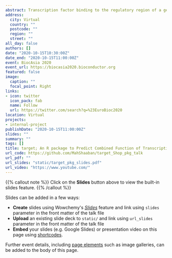 ```yaml
---
abstract: Transcription factor binding to the regulatory region of a gene induces or represses its gene expression. Transcription factors share their binding sites with other factors, co-factors and/or DNA-binding proteins. These proteins form complexes which bind to the DNA as one-units. The binding of two factors to a shared site does not always lead to a functional interaction. We propose a method to predict the combined functions of two factors using comparable binding and expression data (target). We based this method on binding and expression target analysis (BETA), which we re-implemented in R and extended for this purpose. target ranks the factor's targets by importance and predicts the dominant type of interaction between two transcription factors. We applied the method to simulated and real datasets of transcription factor-binding sites and gene expression under perturbation of factors. We found that Yin Yang 1 transcription factor (YY1) and YY2 have antagonistic and independent regulatory targets in HeLa cells, but they may cooperate on a few shared targets. We developed an R package and a web application to integrate binding (ChIP-seq) and expression (microarrays or RNA-seq) data to determine the cooperative or competitive combined function of two transcription factors.
address:
  city: Virtual
  country: ""
  postcode: ""
  region: ""
  street: ""
all_day: false
authors: []
date: "2020-10-15T10:30:00Z"
date_end: "2020-10-15T11:00:00Z"
event: BiocAsia 2020
event_url: https://biocasia2020.bioconductor.org
featured: false
image:
  caption: ""
  focal_point: Right
links:
- icon: twitter
  icon_pack: fab
  name: Follow
  url: https://twitter.com/search?q=%23EuroBioc2020
location: Virtual
projects:
- internal-project
publishDate: "2020-10-15T11:00:00Z"
slides: ""
summary: ""
tags: []
title: target; An R package to Predict Combined Function of Transcription Factors
url_code: https://github.com/MahShaaban/target_Shop_pkg_talk
url_pdf: ""
url_slides: "static/target_pkg_slides.pdf"
url_video: "https://www.youtube.com/"
---
```


{{% callout note %}}
Click on the **Slides** button above to view the built-in slides feature.
{{% /callout %}}

Slides can be added in a few ways:

- **Create** slides using Wowchemy's [*Slides*](https://wowchemy.com/docs/managing-content/#create-slides) feature and link using `slides` parameter in the front matter of the talk file
- **Upload** an existing slide deck to `static/` and link using `url_slides` parameter in the front matter of the talk file
- **Embed** your slides (e.g. Google Slides) or presentation video on this page using [shortcodes](https://wowchemy.com/docs/writing-markdown-latex/).

Further event details, including [page elements](https://wowchemy.com/docs/writing-markdown-latex/) such as image galleries, can be added to the body of this page.

